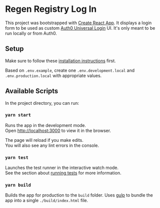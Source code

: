 # Regen Registry Log In

This project was bootstrapped with [Create React App](https://github.com/facebook/create-react-app).
It displays a login form to be used as custom [Auth0 Universal Login](https://auth0.com/docs/universal-login) UI. It's only meant to be run locally or from Auth0.

## Setup

Make sure to follow these [installation instructions](../README.md#installation) first.

Based on `.env.example`, create one `.env.development.local` and `.env.production.local` with appropriate values.

## Available Scripts

In the project directory, you can run:

### `yarn start`

Runs the app in the development mode.\
Open [http://localhost:3000](http://localhost:3000) to view it in the browser.

The page will reload if you make edits.\
You will also see any lint errors in the console.

### `yarn test`

Launches the test runner in the interactive watch mode.\
See the section about [running tests](https://facebook.github.io/create-react-app/docs/running-tests) for more information.

### `yarn build`

Builds the app for production to the `build` folder.
Uses [gulp](https://gulpjs.com/) to bundle the app into a single `./build/index.html` file.